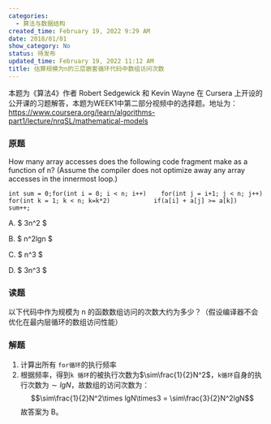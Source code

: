 ```yaml
---
categories:
  - 算法与数据结构
created_time: February 19, 2022 9:29 AM
date: 2018/01/01
show_category: No
status: 待发布
updated_time: February 19, 2022 11:12 AM
title: 估算规模为n的三层嵌套循环代码中数组访问次数
---
```



本题为《算法4》作者 Robert Sedgewick 和 Kevin Wayne 在 Cursera 上开设的公开课的习题解答，本题为WEEK1中第二部分视频中的选择题。地址为： https://www.coursera.org/learn/algorithms-part1/lecture/nrqSL/mathematical-models

### 原题

How many array accesses does the following code fragment make as a function of n? (Assume the compiler does not optimize away any array accesses in the innermost loop.)

```
int sum = 0;for(int i = 0; i < n; i++)    for(int j = i+1; j < n; j++)        for(int k = 1; k < n; k=k*2)            if(a[i] + a[j] >= a[k])                sum++;
```

A. $ 3n^2 $

B. $ n^2lgn $

C. $ n^3 $

D. $ 3n^3 $

### 读题

以下代码中作为规模为 n 的函数数组访问的次数大约为多少？（假设编译器不会优化在最内层循环的数组访问性能）

### 解题

1. 计算出所有 `for循环`的执行频率
2. 根据频率，得到`k 循环`的被执行次数为$\sim\frac{1}{2}N^2$，`k循环`自身的执行次数为 ∼ *lgN*，故数组的访问次数为：$$\sim\frac{1}{2}N^2\times lgN\times3 = \sim\frac{3}{2}N^2lgN$$故答案为 B。